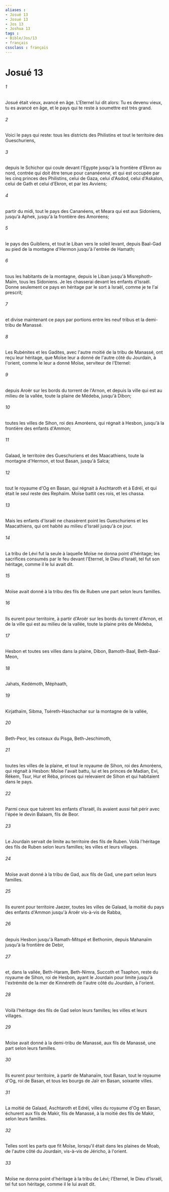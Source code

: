 ```yaml
---
aliases : 
- Josué 13
- Josué 13
- Jos 13
- Joshua 13
tags : 
- Bible/Jos/13
- français
cssclass : français
---
```


# Josué 13

###### 1
Josué était vieux, avancé en âge. L'Eternel lui dit alors: Tu es devenu vieux, tu es avancé en âge, et le pays qui te reste à soumettre est très grand.
###### 2
Voici le pays qui reste: tous les districts des Philistins et tout le territoire des Gueschuriens,
###### 3
depuis le Schichor qui coule devant l'Egypte jusqu'à la frontière d'Ekron au nord, contrée qui doit être tenue pour cananéenne, et qui est occupée par les cinq princes des Philistins, celui de Gaza, celui d'Asdod, celui d'Askalon, celui de Gath et celui d'Ekron, et par les Avviens;
###### 4
partir du midi, tout le pays des Cananéens, et Meara qui est aux Sidoniens, jusqu'à Aphek, jusqu'à la frontière des Amoréens;
###### 5
le pays des Guibliens, et tout le Liban vers le soleil levant, depuis Baal-Gad au pied de la montagne d'Hermon jusqu'à l'entrée de Hamath;
###### 6
tous les habitants de la montagne, depuis le Liban jusqu'à Misrephoth-Maïm, tous les Sidoniens. Je les chasserai devant les enfants d'Israël. Donne seulement ce pays en héritage par le sort à Israël, comme je te l'ai prescrit;
###### 7
et divise maintenant ce pays par portions entre les neuf tribus et la demi-tribu de Manassé.
###### 8
Les Rubénites et les Gadites, avec l'autre moitié de la tribu de Manassé, ont reçu leur héritage, que Moïse leur a donné de l'autre côté du Jourdain, à l'orient, comme le leur a donné Moïse, serviteur de l'Eternel:
###### 9
depuis Aroër sur les bords du torrent de l'Arnon, et depuis la ville qui est au milieu de la vallée, toute la plaine de Médeba, jusqu'à Dibon;
###### 10
toutes les villes de Sihon, roi des Amoréens, qui régnait à Hesbon, jusqu'à la frontière des enfants d'Ammon;
###### 11
Galaad, le territoire des Gueschuriens et des Maacathiens, toute la montagne d'Hermon, et tout Basan, jusqu'à Salca;
###### 12
tout le royaume d'Og en Basan, qui régnait à Aschtaroth et à Edréï, et qui était le seul reste des Rephaïm. Moïse battit ces rois, et les chassa.
###### 13
Mais les enfants d'Israël ne chassèrent point les Gueschuriens et les Maacathiens, qui ont habité au milieu d'Israël jusqu'à ce jour.
###### 14
La tribu de Lévi fut la seule à laquelle Moïse ne donna point d'héritage; les sacrifices consumés par le feu devant l'Eternel, le Dieu d'Israël, tel fut son héritage, comme il le lui avait dit.
###### 15
Moïse avait donné à la tribu des fils de Ruben une part selon leurs familles.
###### 16
Ils eurent pour territoire, à partir d'Aroër sur les bords du torrent d'Arnon, et de la ville qui est au milieu de la vallée, toute la plaine près de Médeba,
###### 17
Hesbon et toutes ses villes dans la plaine, Dibon, Bamoth-Baal, Beth-Baal-Meon,
###### 18
Jahats, Kedémoth, Méphaath,
###### 19
Kirjathaïm, Sibma, Tséreth-Haschachar sur la montagne de la vallée,
###### 20
Beth-Peor, les coteaux du Pisga, Beth-Jeschimoth,
###### 21
toutes les villes de la plaine, et tout le royaume de Sihon, roi des Amoréens, qui régnait à Hesbon: Moïse l'avait battu, lui et les princes de Madian, Evi, Rékem, Tsur, Hur et Réba, princes qui relevaient de Sihon et qui habitaient dans le pays.
###### 22
Parmi ceux que tuèrent les enfants d'Israël, ils avaient aussi fait périr avec l'épée le devin Balaam, fils de Beor.
###### 23
Le Jourdain servait de limite au territoire des fils de Ruben. Voilà l'héritage des fils de Ruben selon leurs familles; les villes et leurs villages.
###### 24
Moïse avait donné à la tribu de Gad, aux fils de Gad, une part selon leurs familles.
###### 25
Ils eurent pour territoire Jaezer, toutes les villes de Galaad, la moitié du pays des enfants d'Ammon jusqu'à Aroër vis-à-vis de Rabba,
###### 26
depuis Hesbon jusqu'à Ramath-Mitspé et Bethonim, depuis Mahanaïm jusqu'à la frontière de Debir,
###### 27
et, dans la vallée, Beth-Haram, Beth-Nimra, Succoth et Tsaphon, reste du royaume de Sihon, roi de Hesbon, ayant le Jourdain pour limite jusqu'à l'extrémité de la mer de Kinnéreth de l'autre côté du Jourdain, à l'orient.
###### 28
Voilà l'héritage des fils de Gad selon leurs familles; les villes et leurs villages.
###### 29
Moïse avait donné à la demi-tribu de Manassé, aux fils de Manassé, une part selon leurs familles.
###### 30
Ils eurent pour territoire, à partir de Mahanaïm, tout Basan, tout le royaume d'Og, roi de Basan, et tous les bourgs de Jaïr en Basan, soixante villes.
###### 31
La moitié de Galaad, Aschtaroth et Edréï, villes du royaume d'Og en Basan, échurent aux fils de Makir, fils de Manassé, à la moitié des fils de Makir, selon leurs familles.
###### 32
Telles sont les parts que fit Moïse, lorsqu'il était dans les plaines de Moab, de l'autre côté du Jourdain, vis-à-vis de Jéricho, à l'orient.
###### 33
Moïse ne donna point d'héritage à la tribu de Lévi; l'Eternel, le Dieu d'Israël, tel fut son héritage, comme il le lui avait dit.
